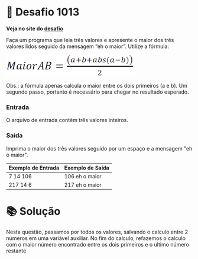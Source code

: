 # 📖 Desafio 1013

**Veja no site do [desafio](https://www.beecrowd.com.br/judge/pt/problems/view/1013)**

Faça um programa que leia três valores e apresente o maior dos três valores lidos seguido da mensagem “eh o maior”. Utilize a fórmula:

![image](/img/1013.png)

Obs.: a fórmula apenas calcula o maior entre os dois primeiros (a e b). Um segundo passo, portanto é necessário para chegar no resultado esperado.

### Entrada

O arquivo de entrada contém três valores inteiros.

### Saída

Imprima o maior dos três valores seguido por um espaço e a mensagem "eh o maior".

| Exemplo de Entrada | Exemplo de Saída |
| ------------------ | ---------------- |
| 7 14 106           | 106 eh o maior   |
| 217 14 6           | 217 eh o maior   |

# 📚 Solução

Nesta questão, passamos por todos os valores, salvando o calculo entre 2 números em uma variável auxiliar. No fim do calculo, refazemos o calculo com o maior número encontrado entre os dois primeiros e o ultimo número restante
